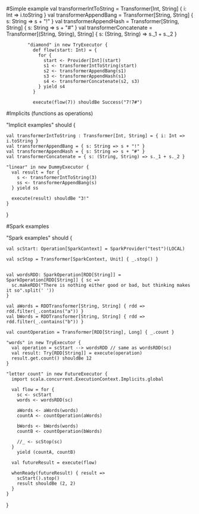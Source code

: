 #Simple example
        val transformerIntToString = Transformer[Int, String] { i: Int => i.toString }
        val transformerAppendBang = Transformer[String, String] { s: String => s + "!" }
        val transformerAppendHash = Transformer[String, String] { s: String => s + "#" }
        val transformerConcatenate = Transformer[(String, String), String] { s: (String, String) => s._1 + s._2 }
        
        
        
            "diamond" in new TryExecutor {
              def flow(start: Int) = {
                for {
                  start <- Provider[Int](start)
                  s1 <- transformerIntToString(start)
                  s2 <- transformerAppendBang(s1)
                  s3 <- transformerAppendHash(s1)
                  s4 <- transformerConcatenate(s2, s3)
                } yield s4
              }
        
              execute(flow(7)) shouldBe Success("7!7#")
              
              
#Implicits (functions as operations)
             
  "Implicit examples" should {

    val transformerIntToString : Transformer[Int, String] = { i: Int => i.toString }
    val transformerAppendBang = { s: String => s + "!" }
    val transformerAppendHash = { s: String => s + "#" }
    val transformerConcatenate = { s: (String, String) => s._1 + s._2 }

    "linear" in new DummyExecutor {
      val result = for {
        s <- transformerIntToString(3)
        ss <- transformerAppendBang(s)
      } yield ss

      execute(result) shouldBe "3!"
    }
  }
                
#Spark examples             
        
  "Spark examples" should {

    val scStart: Operation[SparkContext] = SparkProvider("test")(LOCAL)

    val scStop = Transformer[SparkContext, Unit] { _.stop() }


    val wordsRDD: SparkOperation[RDD[String]] = SparkOperation[RDD[String]] { sc =>
      sc.makeRDD("There is nothing either good or bad, but thinking makes it so".split(' '))
    }

    val aWords = RDDTransformer[String, String] { rdd => rdd.filter(_.contains("a")) }
    val bWords = RDDTransformer[String, String] { rdd => rdd.filter(_.contains("b")) }

    val countOperation = Transformer[RDD[String], Long] { _.count }

    "words" in new TryExecutor {
      val operation = scStart --> wordsRDD // same as wordsRDD(sc)
      val result: Try[RDD[String]] = execute(operation)
      result.get.count() shouldBe 12
    }

    "letter count" in new FutureExecutor {
      import scala.concurrent.ExecutionContext.Implicits.global

      val flow = for {
        sc <- scStart
        words <- wordsRDD(sc)

        aWords <- aWords(words)
        countA <- countOperation(aWords)

        bWords <- bWords(words)
        countB <- countOperation(bWords)

        //_ <- scStop(sc)
      }
        yield (countA, countB)

      val futureResult = execute(flow)

      whenReady(futureResult) { result =>
        scStart().stop()
        result shouldBe (2, 2)
      }
    }
  }